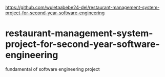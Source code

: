 https://github.com/wuletaabebe24-del/restaurant-management-system-project-for-second-year-software-engineering
# restaurant-management-system-project-for-second-year-software-engineering
fundamental of software engineering project
